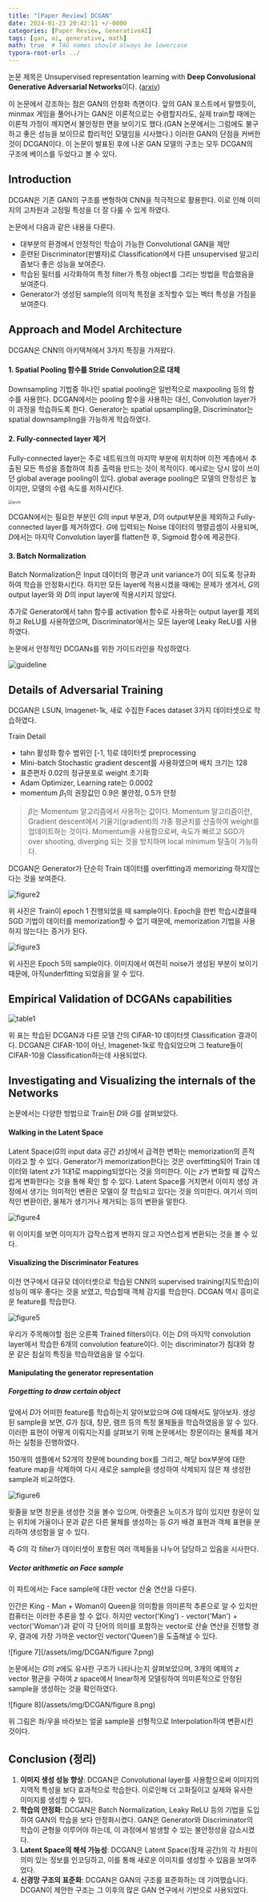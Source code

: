 ```yaml
---
title: "[Paper Review] DCGAN"
date: 2024-01-23 20:42:11 +/-0000
categories: [Paper Review, GenerativeAI]
tags: [gan, ai, generative, math]   
math: true  # TAG names should always be lowercase
typora-root-url: ../
---
```




논문 제목은 Unsupervised representation learning with **Deep Convolusional Generative Adversarial Networks**이다. ([arxiv](https://arxiv.org/abs/1511.06434))

이 논문에서 강조하는 점은 GAN의 안정화 측면이다. 앞의 GAN 포스트에서 말했듯이, minmax 게임을 풀어나가는 GAN은 이론적으로는 수렴할지라도, 실제 train할 때에는 이론적 가정이 깨지면서 불안정한 면을 보이기도 했다.(GAN 논문에서는 그럼에도 불구하고 좋은 성능을 보이므로 합리적인 모델임을 시사했다.) 이러한 GAN의 단점을 커버한 것이 DCGAN이다. 이 논문이 발표된 후에 나온 GAN 모델의 구조는 모두 DCGAN의 구조에 베이스를 두었다고 볼 수 있다.



## Introduction

DCGAN은 기존 GAN의 구조를 변형하여 CNN을 적극적으로 활용한다. 이로 인해 이미지의 고차원과 고정밀 특성을 더 잘 다룰 수 있게 하였다.

논문에서 다음과 같은 내용을 다룬다.

* 대부분의 환경에서 안정적인 학습이 가능한 Convolutional GAN을 제안
* 훈련된 Discriminator(판별자)로 Classification에서 다른 unsupervised 알고리즘보다 좋은 성능을 보여준다.
* 학습된 필터를 시각화하여 특정 filter가 특정 object를 그리는 방법을 학습했음을 보여준다.
* Generator가 생성된 sample의 의미적 특정을 조작할수 있는 벡터 특성을 가짐을 보여준다.



## Approach and Model Architecture

DCGAN은 CNN의 아키텍쳐에서 3가지 특징을 가져왔다.



#### 1. Spatial Pooling 함수를 Stride Convolution으로 대체

Downsampling 기법중 하나인 spatial pooling은 일반적으로 maxpooling 등의 함수를 사용한다. DCGAN에서는 pooling 함수을 사용하는 대신, Convolution layer가 이 과정을 학습하도록 한다. Generator는 spatial upsampling을, Discriminator는 spatial downsampling을 가능하게 학습하였다.



#### 2. Fully-connected layer 제거

Fully-connected layer는 주로 네트워크의 마지막 부분에 위치하며 이전 계층에서 추출된 모든 특성을 종합하여 최종 출력을 만드는 것이 목적이다. 예시로는 당시 많이 쓰이던 global average pooling이 있다. global average pooling은 모델의 안정성은 높이지만, 모델의 수렴 속도를 저하시킨다. 

<img src="/assets/img/DCGAN/archi.png" alt="archi" style="zoom:50%;" />

DCGAN에서는 필요한 부분인 $G$의 input 부분과, $D$의 output부분을 제외하고 Fully-connected layer를 제거하였다. $G$에 입력되는 Noise 데이터의 행렬곱셈이 사용되며, $D$에서는 마지막 Convolution layer를 flatten한 후, Sigmoid 함수에 제공한다.



#### 3. Batch Normalization

Batch Normalization은 Input 데이터의 평균과 unit variance가 0이 되도록 정규화하여 학습을 안정화시킨다. 하지만 모든 layer에 적용시켰을 때에는 문제가 생겨서, $G$의 output layer와 와 $D$의 input layer에 적용시키지 않았다.  

 

추가로 Generator에서 tahn 함수를 activation 함수로 사용하는 output layer를 제외하고 ReLU를 사용하였으며, Discriminator에서는 모든 layer에 Leaky ReLU를 사용하였다.



논문에서 안정적인 DCGANs를 위한 가이드라인을 작성하였다.

![guideline](/assets/img/DCGAN/guideline.png)



## Details of Adversarial Training

DCGAN은 LSUN, Imagenet-1k, 새로 수집한 Faces dataset 3가지 데이터셋으로 학습하였다.

Train Detail

* tahn 활성화 함수 범위인 [-1, 1]로 데이터셋 preprocessing
* Mini-batch Stochastic gradient descent를 사용하였으며 배치 크기는 128
* 표준편차 0.02의 정규분포로 weight 초기화
* Adam Optimizer, Learning rate는 0.0002
* momentum $\beta_1$의 권장값인 0.9은 불안정, 0.5가 안정

> $\beta$는 Momentum 알고리즘에서 사용하는 값이다. Momentum 알고리즘이란, Gradient descent에서 기울기(gradient)의 가중 평균치를 산출하여 weight를 업데이트하는 것이다. Momentum을 사용함으로써, 속도가 빠르고 SGD가 over shooting, diverging 되는 것을 방지하며 local minimum 탈출이 가능하다.



DCGAN은 Generator가 단순히 Train 데이터를 overfitting과 memorizing 하지않는다는 것을 보여준다. 

![figure2](/assets/img/DCGAN/figure3.png)

위 사진은 Train이 epoch 1 진행되었을 때 sample이다. Epoch을 한번 학습시켰을때 SGD 기법이 데이터를 memorization할 수 없기 때문에, memorization 기법을 사용하지 않는다는 증거가 된다.



![figure3](/assets/img/DCGAN/figure3.png)

위 사진은 Epoch 5의 sample이다. 이미지에서 여전히 noise가 생성된 부분이 보이기 때문에, 아직underfitting 되었음을 알 수 있다.



## Empirical Validation of DCGANs capabilities

![table1](/assets/img/DCGAN/table1.png)

위 표는 학습된 DCGAN과 다른 모델 간의 CIFAR-10 데이터셋 Classification 결과이다. DCGAN은 CIFAR-10이 아닌, Imagenet-1k로 학습되었으며 그 feature들이 CIFAR-10을 Classification하는데 사용되었다. 



## Investigating and Visualizing the internals of the Networks

논문에서는 다양한 방법으로 Train된 $D$와 $G$를 살펴보았다.



#### Walking in the Latent Space

Latent Space($G$의 input data 공간 $z$)상에서 급격한 변화는 memorization의 흔적이라고 할 수 있다. Generator가 memorization한다는 것은 overfitting되어 Train 데이터와 latent $z$가 1대1로 mapping되었다는 것을 의미한다. 이는 $z$가 변화할 때 갑작스럽게 변화한다는 것을 통해 확인 할 수 있다. Latent Space를 거치면서 이미지 생성 과정에서 생기는 의미적인 변환은 모델이 잘 학습되고 있다는 것을 의미한다. 여기서 의미적인 변환이란, 물체가 생기거나 제거되는 등의 변환을 말한다.

![figure4](/assets/img/DCGAN/figure4.png)

위 이미지를 보면 이미지가 갑작스럽게 변하지 않고 자연스럽게 변환되는 것을 볼 수 있다.



#### Visualizing the Discriminator Features

이전 연구에서 대규모 데이터셋으로 학습된 CNN의 supervised training(지도학습)이 성능이 매우 좋다는 것을 보였고, 학습할때 객체 감지를 학습한다. DCGAN 역시 흥미로운 feature를 학습한다.

![figure5](/assets/img/DCGAN/figure5.png)

우리가 주목해야할 점은 오른쪽 Trained filters이다. 이는 $D$의 마지막 convolution layer에서 학습한 6개의 convolution feature이다. 이는 discriminator가 침대와 창문 같은 침실의 특징을 학습하였음을 알 수있다.



#### Manipulating the generator representation

##### Forgetting to draw certain object

앞에서 $D$가 어떠한 feature를 학습하는지 알아보았으며 $G$에 대해서도 알아보자. 생성된 sample을 보면, $G$가 침대, 창문, 램프 등의 특정 물체들을 학습하였음을 알 수 있다. 이러한 표현이 어떻게 이뤄지는지를 살펴보기 위해 논문에서는 창문이라는 물체를 제거하는 실험을 진행하였다.

150개의 셈플에서 52개의 창문에 bounding box를 그리고, 해당 box부분에 대한 feature map을 삭제하여 다시 새로운 sample을 생성하여 삭제되지 않은 채 생성한 sample과 비교하였다.

![figure6](/assets/img/DCGAN/figure6.png)

윗줄을 보면 창문을 생성한 것을 볼수 있으며, 아랫줄은 노이즈가 많이 있지만 창문이 있는 위치에 거울이나 문과 같은 다른 물체를 생성하는 등 $G$가 배경 표현과 객체 표현을 분리하여 생성함을 알 수 있다.

즉 $G$의 각 filter가 데이터셋이 포함된 여러 객체들을 나누어 담당하고 있음을 시사한다.



##### Vector arithmetic on Face sample

이 파트에서는 Face sample에 대한 vector 산술 연산을 다룬다.

인간은 King - Man + Woman이 Queen을 의미함을 의미론적 추론으로 알 수 있지만 컴퓨터는 이러한 추론을 할 수 없다. 하지만 vector('King') - vector('Man') + vector('Woman')과 같이 각 단어의 의미를 포함하는 vector로 산술 연산을 진행할 경우, 결과에 가장 가까운 vector인 vector('Queen')을 도출해낼 수 있다. 

![figure 7](/assets/img/DCGAN/figure 7.png)

논문에서는 $G$의 $z$에도 유사한 구조가 나타나는지 살펴보았으며, 3개의 예제의 $z$ vector 평균을 구하여 $z$ space에서 linear하게 모델링하여 의미론적으로 안정된 sample을 생성하는 것을 확인하였다. 

 ![figure 8](/assets/img/DCGAN/figure 8.png)

위 그림은 좌/우을 바라보는 얼굴 sample을 선형적으로 Interpolation하여 변환시킨 것이다.



## Conclusion (정리)

1. **이미지 생성 성능 향상**: DCGAN은 Convolutional layer를 사용함으로써 이미지의 지역적 특성을 보다 효과적으로 학습한다. 이로인해 더 고화질이고 실제와 유사한 이미지를 생성할 수 있다.
2. **학습의 안정화**: DCGAN은 Batch Normalization, Leaky ReLU 등의 기법을 도입하여 GAN의 학습을 보다 안정화시켰다. GAN은 Generator와 Discriminator의 학습이 균형을 이루어야 하는데, 이 과정에서 발생할 수 있는 불안정성을 감소시켰다.
3. **Latent Space의 해석 가능성**: DCGAN은 Latent Space(잠재 공간)의 각 차원이 의미 있는 정보를 인코딩하고, 이를 통해 새로운 이미지를 생성할 수 있음을 보여주었다.
4. **신경망 구조의 표준화**: DCGAN은 GAN의 구조를 표준화하는 데 기여했습니다. DCGAN이 제안한 구조는 그 이후의 많은 GAN 연구에서 기반으로 사용되었다.
